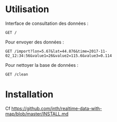 # Utilisation

Interface de consultation des données :

    GET /

Pour envoyer des données :

    GET /import?lon=5.67&lat=44.876&time=2017-11-02_12:34:56&value1=26&value2=115.6&value3=0.114

Pour nettoyer la base de données :

    GET /clean



# Installation

Cf https://github.com/jnth/realtime-data-with-map/blob/master/INSTALL.md

